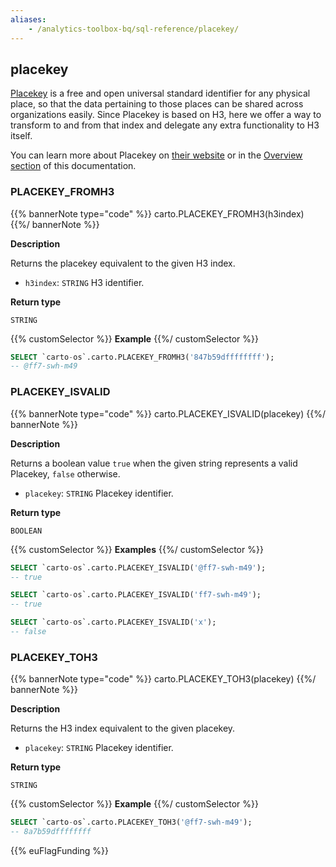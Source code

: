 ```yaml
---
aliases:
    - /analytics-toolbox-bq/sql-reference/placekey/
---
```

## placekey

<div class="badges"><div class="core"></div></div>

[Placekey](https://www.placekey.io/faq) is a free and open universal standard identifier for any physical place, so that the data pertaining to those places can be shared across organizations easily. Since Placekey is based on H3, here we offer a way to transform to and from that index and delegate any extra functionality to H3 itself.

You can learn more about Placekey on [their website](https://www.placekey.io/) or in the [Overview section](/spatial-extension-bq/sql-reference/placekey/#placekey) of this documentation.


### PLACEKEY_FROMH3

{{% bannerNote type="code" %}}
carto.PLACEKEY_FROMH3(h3index)
{{%/ bannerNote %}}

**Description**

Returns the placekey equivalent to the given H3 index.

* `h3index`: `STRING` H3 identifier.

**Return type**

`STRING`

{{% customSelector %}}
**Example**
{{%/ customSelector %}}

```sql
SELECT `carto-os`.carto.PLACEKEY_FROMH3('847b59dffffffff');
-- @ff7-swh-m49
```


### PLACEKEY_ISVALID

{{% bannerNote type="code" %}}
carto.PLACEKEY_ISVALID(placekey)
{{%/ bannerNote %}}

**Description**

Returns a boolean value `true` when the given string represents a valid Placekey, `false` otherwise.

* `placekey`: `STRING` Placekey identifier.

**Return type**

`BOOLEAN`

{{% customSelector %}}
**Examples**
{{%/ customSelector %}}

```sql
SELECT `carto-os`.carto.PLACEKEY_ISVALID('@ff7-swh-m49');
-- true
```

```sql
SELECT `carto-os`.carto.PLACEKEY_ISVALID('ff7-swh-m49');
-- true
```

```sql
SELECT `carto-os`.carto.PLACEKEY_ISVALID('x');
-- false
```


### PLACEKEY_TOH3

{{% bannerNote type="code" %}}
carto.PLACEKEY_TOH3(placekey)
{{%/ bannerNote %}}

**Description**

Returns the H3 index equivalent to the given placekey.

* `placekey`: `STRING` Placekey identifier.

**Return type**

`STRING`

{{% customSelector %}}
**Example**
{{%/ customSelector %}}

```sql
SELECT `carto-os`.carto.PLACEKEY_TOH3('@ff7-swh-m49');
-- 8a7b59dffffffff
```


{{% euFlagFunding %}}